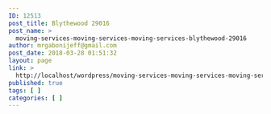```yaml
---
ID: 12513
post_title: Blythewood 29016
post_name: >
  moving-services-moving-services-moving-services-blythewood-29016
author: mrgabonijeff@gmail.com
post_date: 2018-03-28 01:51:32
layout: page
link: >
  http://localhost/wordpress/moving-services-moving-services-moving-services-blythewood-29016/
published: true
tags: [ ]
categories: [ ]
---
```

